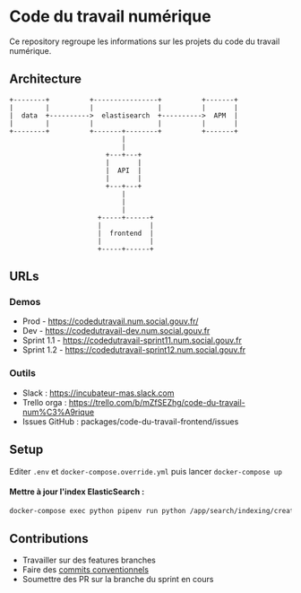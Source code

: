 # Code du travail numérique

Ce repository regroupe les informations sur les projets du code du travail numérique.

## Architecture

```
+--------+          +----------------+          +-------+
|        |          |                |          |       |
|  data  +---------->  elastisearch  +---------->  APM  |
|        |          |                |          |       |
+--------+          +-------+--------+          +-------+
                            |
                            |
                        +---+---+
                        |       |
                        |  API  |
                        |       |
                        +---+---+
                            |
                            |
                            |
                      +-----+------+
                      |            |
                      |  frontend  |
                      |            |
                      +-----+------+
```

## URLs

### Demos

- Prod - https://codedutravail.num.social.gouv.fr/
- Dev - https://codedutravail-dev.num.social.gouv.fr
- Sprint 1.1 - https://codedutravail-sprint11.num.social.gouv.fr
- Sprint 1.2 - https://codedutravail-sprint12.num.social.gouv.fr

### Outils

- Slack : https://incubateur-mas.slack.com
- Trello orga : https://trello.com/b/mZfSEZhg/code-du-travail-num%C3%A9rique
- Issues GitHub : packages/code-du-travail-frontend/issues

## Setup

Editer `.env` et `docker-compose.override.yml` puis lancer `docker-compose up`

#### Mettre à jour l'index ElasticSearch :

```sh
docker-compose exec python pipenv run python /app/search/indexing/create_indexes.py
```

## Contributions

- Travailler sur des features branches
- Faire des [commits conventionnels](https://github.com/conventional-changelog/conventional-changelog)
- Soumettre des PR sur la branche du sprint en cours

